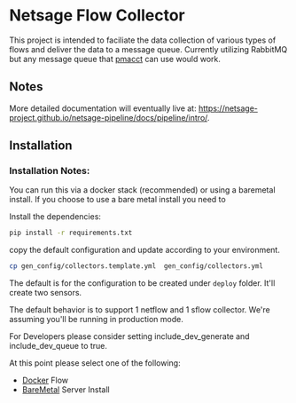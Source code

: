 # Netsage Flow Collector

This project is intended to faciliate the data collection of various types of flows and deliver the data to a message queue.  Currently utilizing RabbitMQ but any message queue that [pmacct](https://github.com/pmacct/pmacct) can use would work.

## Notes
More detailed documentation will eventually live at: https://netsage-project.github.io/netsage-pipeline/docs/pipeline/intro/.




## Installation

### Installation Notes:

You can run this via a docker stack (recommended) or using a baremetal install.  If you choose to use a bare metal install you need to 


Install the dependencies:

```sh
pip install -r requirements.txt
```

copy the default configuration and update according to your environment.

```sh
cp gen_config/collectors.template.yml  gen_config/collectors.yml 
```

The default is for the configuration to be created under `deploy` folder.  It'll create two sensors.


The default behavior is to support 1 netflow and 1 sflow collector.  We're assuming you'll be running in production mode.

For Developers please consider setting include_dev_generate and include_dev_queue to true.

At this point please select one of the following:

  * [Docker](02_docker_install.md) Flow
  * [BareMetal](03_baremetal.md) Server Install

